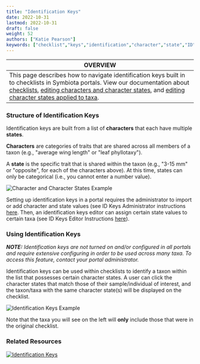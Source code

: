 ```yaml
---
title: "Identification Keys"
date: 2022-10-31
lastmod: 2022-10-31
draft: false
weight: 52
authors: ["Katie Pearson"]
keywords: ["checklist","keys","identification","character","state","ID"]
---
```


|**OVERVIEW**|
| --- | 
|This page describes how to navigate identification keys built in to checklists in Symbiota portals. View our documentation about [checklists](../Checklists), [editing characters and character states](admin), and [editing character states applied to taxa](edit).|

### Structure of Identification Keys

Identification keys are built from a list of **characters** that each have multiple **states**.

**Characters** are categories of traits that are shared across all members of a taxon (e.g., "average wing length" or "leaf phyllotaxy").

A **state** is the specific trait that is shared within the taxon (e.g., "3-15 mm" or "opposite", for each of the characters above). At this time, states can only be categorical (i.e., you cannot enter a number value).

![Character and Character States Example](/img/charactervsstate.jpg)

Setting up identification keys in a portal requires the administrator to import or add character and state values (see ID Keys Administrator instructions [here](admin). Then, an identification keys editor can assign certain state values to certain taxa (see ID Keys Editor Instructions [here](edit)).

### Using Identification Keys

***NOTE:*** *Identification keys are not turned on and/or configured in all portals and require extensive configuring in order to be used across many taxa. To access this feature, contact your portal administrator.*

Identification keys can be used within checklists to identify a taxon within the list that possesses certain character states. A user can click the character states that match those of their sample/individual of interest, and the taxon/taxa with the same character state(s) will be displayed on the checklist.

![Identification Keys Example](/img/idkeys1.jpg)

Note that the taxa you will see on the left will **only** include those that were in the original checklist.

### Related Resources

[![Identification Keys](http://img.youtube.com/vi/GMk2WkE3Hno/0.jpg)](http://www.youtube.com/watch?v=GMk2WkE3Hno "Identification Keys")
